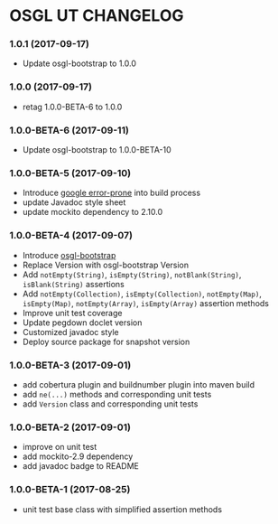 # OSGL UT CHANGELOG

### 1.0.1 (2017-09-17)
* Update osgl-bootstrap to 1.0.0

### 1.0.0 (2017-09-17)
* retag 1.0.0-BETA-6 to 1.0.0

### 1.0.0-BETA-6 (2017-09-11)
* Update osgl-bootstrap to 1.0.0-BETA-10

### 1.0.0-BETA-5 (2017-09-10)
* Introduce [google error-prone](https://github.com/google/error-prone) into build process
* update Javadoc style sheet
* update mockito dependency to 2.10.0

### 1.0.0-BETA-4 (2017-09-07)
* Introduce [osgl-bootstrap](https://github.com/osglworks/java-osgl-bootstrap)
* Replace Version with osgl-bootstrap Version
* Add `notEmpty(String)`, `isEmpty(String)`, `notBlank(String)`, `isBlank(String)` assertions
* Add `notEmpty(Collection)`, `isEmpty(Collection)`, `notEmpty(Map)`, `isEmpty(Map)`, `notEmpty(Array)`, `isEmpty(Array)` assertion methods
* Improve unit test coverage
* Update pegdown doclet version
* Customized javadoc style
* Deploy source package for snapshot version

### 1.0.0-BETA-3 (2017-09-01)
* add cobertura plugin and buildnumber plugin into maven build
* add `ne(...)` methods and corresponding unit tests
* add `Version` class and corresponding unit tests

### 1.0.0-BETA-2 (2017-09-01)
* improve on unit test
* add mockito-2.9 dependency
* add javadoc badge to README

### 1.0.0-BETA-1 (2017-08-25) 
* unit test base class with simplified assertion methods
